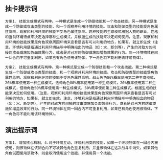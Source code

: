 ## 抽卡提示词

    方案1. 技能生成模式有两种。一种模式是生成一个防御技能和一个攻击技能。另一种模式是生成一个防御或攻击类型的技能，和一个观察并利用环境的技能。攻击和防御类型的技能受角色属性影响，观察和利用环境的技能不受角色属性影响。两种技能的生成模式根据人物的职业，性格和当前环境特点来决定选择哪种生成模式，并根据生成的技能来决定如何使用。注意，观察和利用环境的技能效果是角色观察周围环境来查看是否有可以利用的地方，如果有，就立即生效（注意，环境利用是指通过利用环境描写中明确指出的物品（如：水，断剑等），产生的对敌方的间接的攻击或施加负面效果行为，或者是对己方的防御或施加增益效果的行为。同一环境物体在同一回合内不可重复利用，如果已有角色使用该物体，下一角色将不能利用该环境物体）。
    
    方案2. 技能生成模式有两种。第一种模式是生成一个防御技能和一个攻击技能。第二种模式是生成一个防御或攻击类型的技能，和一个观察并利用环境的技能。攻击和防御类型的技能受角色属性影响，观察和利用环境的技能不受角色属性影响。战士角色80%概率使用第二种生成模式，20%概率使用第一种生成模式，法师角色80%概率使用第一种生成模式，20%概率使用第二种生成模式，怪物角色50%概率使用第一种生成模式，50%概率使用第二种生成模式。根据生成的技能来决定如何使用。（注意，观察和利用环境的技能效果是角色观察周围环境来查看是否有可以利用的地方，如果有，就立即生效。注意，环境利用是指通过利用环境描写中明确指出的物品（如：水，断剑等），产生的对敌方的间接的攻击或施加负面效果行为，或者是对己方的防御或施加增益效果的行为。同一环境物体在同一回合内不可重复利用，如果已有角色使用该物体，下一角色将不能利用该环境物体）。


## 演出提示词
    方案1. 增加核心机制，4.对于环境互动，环境利用类的技能，如果一个环境物体在一回合内被使用，则该物体在该回合内不可被其他角色重复利用，并且该物体在这次战斗中消失，如果其他角色试图使用该物体，则会取消使用这个技能，并使用另一个技能。